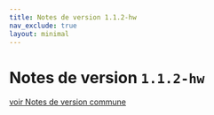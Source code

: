 ```yaml
---
title: Notes de version 1.1.2-hw
nav_exclude: true
layout: minimal
---
```


# Notes de version `1.1.2-hw`

[voir Notes de version commune](https://witsa.github.io/synapps/synapps-studio-releases/notes/1.1.2)
